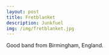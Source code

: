 ```yaml
---
layout: post
title: Fretblanket 
description: Junkfuel
img: /img/fretblanket.jpg
---
```

Good band from Birmingham, England. 